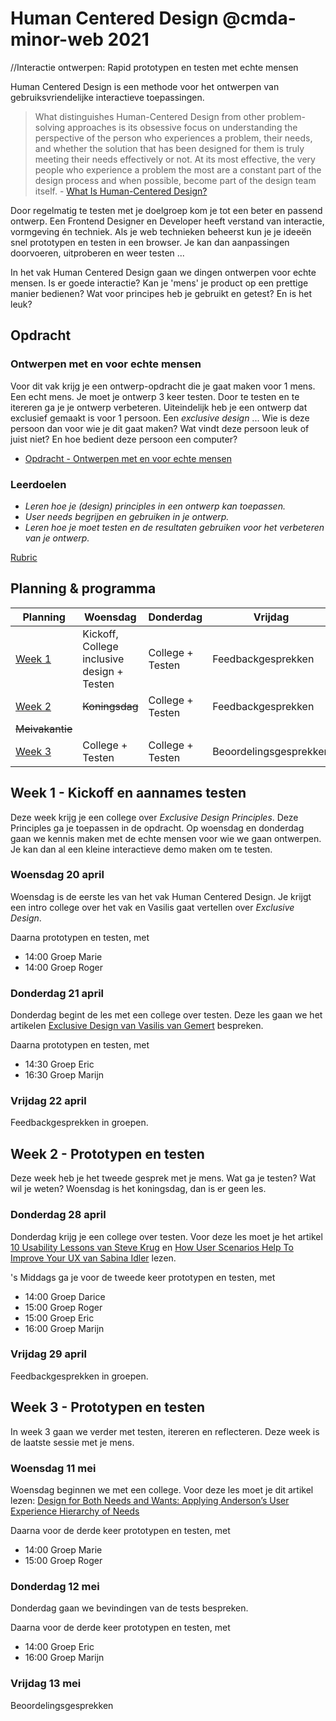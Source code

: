 # Human Centered Design @cmda-minor-web 2021
//Interactie ontwerpen: Rapid prototypen en testen met echte mensen

Human Centered Design is een  methode voor het ontwerpen van gebruiksvriendelijke interactieve toepassingen.

> What distinguishes Human-Centered Design from other problem-solving approaches is its obsessive focus on understanding the perspective of the person who experiences a problem, their needs, and whether the solution that has been designed for them is truly meeting their needs effectively or not. At its most effective, the very people who experience a problem the most are a constant part of the design process and when possible, become part of the design team itself. - [What Is Human-Centered Design?](https://medium.com/dc-design/what-is-human-centered-design-6711c09e2779)

Door regelmatig te testen met je doelgroep kom je tot een beter en passend ontwerp. 
Een Frontend Designer en Developer heeft verstand van interactie, vormgeving én techniek. 
Als je web technieken beheerst kun je je ideeën snel prototypen en testen in een browser. Je kan dan aanpassingen doorvoeren, uitproberen en weer testen ...
        
In het vak Human Centered Design gaan we dingen ontwerpen voor echte mensen. 
Is er goede interactie? Kan je 'mens' je product op een prettige manier bedienen? 
Wat voor principes heb je gebruikt en getest? En is het leuk?

## Opdracht

### Ontwerpen met en voor echte mensen

Voor dit vak krijg je een ontwerp-opdracht die je gaat maken voor 1 mens. 
Een echt mens. 
Je moet je ontwerp 3 keer testen. 
Door te testen en te itereren ga je je ontwerp verbeteren. 
Uiteindelijk heb je een ontwerp dat exclusief gemaakt is voor 1 persoon. 
Een _exclusive design_ ... 
Wie is deze persoon dan voor wie je dit gaat maken? 
Wat vindt deze persoon leuk of juist niet? 
En hoe bedient deze persoon een computer?

- [Opdracht - Ontwerpen met en voor echte mensen](course/Opdracht.md)

### Leerdoelen

- _Leren hoe je (design) principles in een ontwerp kan toepassen._
- _User needs begrijpen en gebruiken in je ontwerp._
- _Leren hoe je moet testen en de resultaten gebruiken voor het verbeteren van je ontwerp._

[Rubric](https://docs.google.com/spreadsheets/d/1no32c9YyAP78VMcqfA5i5at2OrxP9ce1d8dVGnii4Vs/)

## Planning & programma

| Planning  | Woensdag  |  Donderdag | Vrijdag  |
|---|---|---|---|
| [Week 1](#week-1)  | Kickoff, College inclusive design + Testen | College + Testen | Feedbackgesprekken |
| [Week 2](#week-2)  | ~~Koningsdag~~  | College + Testen | Feedbackgesprekken  |
| ~~Meivakantie~~ |   |  |   |
| [Week 3](#week-3)  | College + Testen  |  College + Testen | Beoordelingsgesprekken  |


## Week 1 - Kickoff en aannames testen 

Deze week krijg je een college over _Exclusive Design Principles_. Deze Principles ga je toepassen in de opdracht. Op woensdag en donderdag gaan we kennis maken met de echte mensen voor wie we gaan ontwerpen. Je kan dan al een kleine interactieve demo maken om te testen.

### Woensdag 20 april

Woensdag is de eerste les van het vak Human Centered Design. Je krijgt een intro college over het vak en Vasilis gaat vertellen over _Exclusive Design_.

Daarna prototypen en testen, met

- 14:00 Groep Marie
- 14:00 Groep Roger

### Donderdag 21 april

Donderdag begint de les met een college over testen. Deze les gaan we het artikelen [Exclusive Design van Vasilis van Gemert](https://exclusive-design.vasilis.nl/) bespreken.

Daarna prototypen en testen, met

- 14:30 Groep Eric
- 16:30 Groep Marijn


### Vrijdag 22 april

Feedbackgesprekken in groepen.


## Week 2 - Prototypen en testen 

Deze week heb je het tweede gesprek met je mens. Wat ga je testen? Wat wil je weten? Woensdag is het koningsdag, dan is er geen les.

### Donderdag 28 april

Donderdag krijg je een college over testen. Voor deze les moet je het artikel [10 Usability Lessons van Steve Krug](https://www.uxbooth.com/articles/10-usability-lessons-from-steve-krugs-dont-make-me-think/) en [How User Scenarios Help To Improve Your UX van Sabina Idler](https://usabilla.com/blog/how-user-scenarios-help-to-improve-your-ux/) lezen.

's Middags ga je voor de tweede keer prototypen en testen, met

- 14:00 Groep Darice
- 15:00 Groep Roger
- 15:00 Groep Eric
- 16:00 Groep Marijn

### Vrijdag 29 april

Feedbackgesprekken in groepen.


## Week 3 - Prototypen en testen 

In week 3 gaan we verder met testen, itereren en reflecteren. Deze week is de laatste sessie met je mens.

### Woensdag 11 mei

Woensdag beginnen we met een college. Voor deze les moet je dit artikel lezen: [Design for Both Needs and Wants: Applying Anderson’s User Experience Hierarchy of Needs](https://thevisualcommunicationguy.com/2018/11/08/design-for-both-needs-and-wants-applying-andersons-user-experience-hierarchy-of-needs/)

Daarna voor de derde keer prototypen en testen, met

- 14:00 Groep Marie
- 15:00 Groep Roger

### Donderdag 12 mei

Donderdag gaan we bevindingen van de tests bespreken. 

Daarna voor de derde keer prototypen en testen, met

- 14:00 Groep Eric
- 16:00 Groep Marijn

### Vrijdag 13 mei

Beoordelingsgesprekken



<!-- Add a link to your live demo in Github Pages 🌐-->

<!-- ☝️ replace this description with a description of your own work -->

<!-- replace the code in the /docs folder with your own, so you can showcase your work with GitHub Pages 🌍 -->

<!-- Add a nice poster image here at the end of the week, showing off your shiny frontend 📸 -->

<!-- Maybe a table of contents here? 📚 -->

<!-- How about a section that describes how to install this project? 🤓 -->

<!-- ...but how does one use this project? What are its features 🤔 -->

<!-- Maybe a checklist of done stuff and stuff still on your wishlist? ✅ -->

<!-- How about a license here? 📜 (or is it a licence?) 🤷 -->
